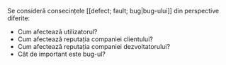 Se consideră consecințele [[defect; fault; bug|bug-ului]] din perspective diferite:
- Cum afectează utilizatorul?
- Cum afectează reputația companiei clientului?
- Cum afectează reputația companiei dezvoltatorului?
- Cât de important este bug-ul?